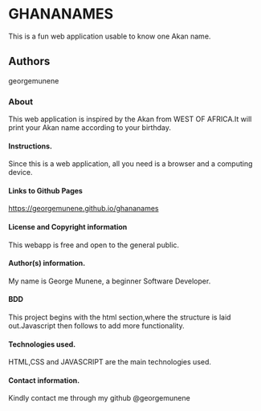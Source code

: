 # GHANANAMES
This is a fun web application usable to know one Akan name.

## Authors
georgemunene

### About
This web application is inspired by the Akan from WEST OF AFRICA.It will print your Akan name according to your birthday.

#### Instructions.
Since this is a web application, all you need is a browser and a computing device.

#### Links to Github Pages
https://georgemunene.github.io/ghananames

#### License and Copyright information
This webapp is free and open to the general public.

#### Author(s) information.
My name is George Munene, a beginner Software Developer.

#### BDD
This project begins with the html section,where the structure is laid out.Javascript then follows to add more functionality.

#### Technologies used.
HTML,CSS and JAVASCRIPT are the main technologies used.

#### Contact information.
Kindly contact me through my github @georgemunene
 